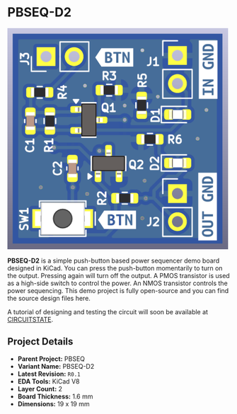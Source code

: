 
# PBSEQ-D2

<img src="/Export/R0.1/[1] 12-05-2024/Images/PBSEQ-D2-R0.1-PCB-Image-Front-18052024-1.png" alt="PBSEQ-D2 Front" style="max-height: 500px;"/>

**PBSEQ-D2** is a simple push-button based power sequencer demo board designed in KiCad. You can press the push-button momentarily to turn on the output. Pressing again will turn off the output. A PMOS transistor is used as a high-side switch to control the power. An NMOS transistor controls the power sequencing. This demo project is fully open-source and you can find the source design files here.

A tutorial of designing and testing the circuit will soon be available at [CIRCUITSTATE](https://www.circuitstate.com/).

## Project Details

- **Parent Project:** PBSEQ
- **Variant Name:** PBSEQ-D2
- **Latest Revision:** `R0.1`
- **EDA Tools:** KiCad V8
- **Layer Count:** 2
- **Board Thickness:** 1.6 mm
- **Dimensions:** 19 x 19 mm

